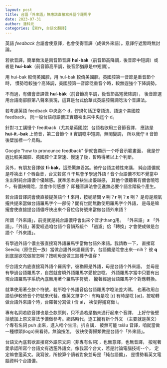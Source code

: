 ```yaml
---
layout: post
title: 台語「外來語」無應該直接寫外語个羅馬字
date: 2023-07-31
author: 潘科元
categories: [寫作, 台語文翻譯]
---
```


英語 *feedback*  台語會使意譯，也會使得音譯（成做外來語）。意譯佇遮暫時無討論。

若欲音譯，簡單做法是兩音節音譯 **huì-bak**（前音節高降調，後音節中短調）或者是
**huí-bak**（前音節高平調，後音節猶原是中短調）。

用 huì-bak 較倚英國腔，用 huí-bak 較倚美國腔。英國腔第一音節是重音節个時，
慣勢唸較強个高降調，美國腔第一音節唸重音个時，較無遐強个下降調勢。

不而過，有儂會音譯做 **huí-ba̍k**（前音節高平調，後音節高短微降調），
後音節選用台語南部腔第八聲來表現，這算是台式佮華式英語腔聲調唸法个音譯法。

若考慮英語 feedback 中央迄个 d，佇規句話正常語流、語速个美國腔 feedback，
阮一般台語母語儂正實聽袂出來中央迄个 d。

針對刁工講慢个 feedback（尤其是英國腔）台語若欲用三音節音譯，
應該是 **huì-it.-bak** 上倚音，第二音節个 it 實調唸中短調，無閣變調，
所以我佇 it 音節後壁加標一个烏點。

Google "how to pronounce feedback" 伊就會顯示一个呼音示範畫面，
我是佇遐比較美國腔、英國腔个正常速、慢速了後，暫時得著以上个判斷。

另外，有朋友音譯做 **fí-bak**，這恐驚無妥當。徛佇台語主體性來講，
純台語儂就是呼袂出 f 个唇齒音，台文若寫 fí 干焦會予學過外語 f 
音个台語儂不知不覺當中生出對純台語儂个優越感。就準怹本身袂生出優越感，
其他个儂聽著有儂會曉唸 f-，有儂袂曉唸，怹會作何感想？
即種音譯法會促進無必要个語言階級个產生。

若台語音譯詞會使直接提英語个 **f** 來用，按呢請問 **v** 咧？**r** 咧？**x** 咧？
是毋是規氣攏共提來當做台語羅馬字个一部份？閣有世間無數使用羅馬字个外語，
是毋是嘛攏會使直接提台語儂呼袂出來个音位佮符號來當做台語外來語？

所謂「外來語」，前提就是純台語儂呼會出來个音才thang用。
「外來語」**≠** 「外語」，「外語」著愛經過咱台語个音韻系統个
「過濾」佮「轉換」才會使成做是台語个「外來語」。

有學過外語个儂主張直接寫外語羅馬字當做台語外來語。我請教一下，
直接寫 Seediq（原住民一族）當做台語外來語羅馬字，台語儂是唸會出來--nih？
彼 **q** 到底是欲唸做按怎啊？按呢毋是做三跤褲予儂穿？

佇台語文內底直接寫外語个羅馬字，彼猶原是外語，毋是台語个外來語。
並毋是有學過台語羅馬字，自然就會曉外語羅馬字愛按怎唸。
外語羅馬字當中只要有出現台語羅馬字系統內底無用著个羅馬字符號，
攏著經過台語羅馬字个對應轉換。

就準使用著仝款个符號，若所唸个外語音佮台語羅馬字唸法差大碼，
也著改用台語佮伊較倚音个符號來代替。像英文單字个 i 有時是唸 [ɪ]
有時是唸 [aɪ]，按呢轉做台語外來語个時，台羅著分寫做 i 佮 ai，
袂使得攏寫做 i。

專有名詞若欲音譯也是仝款原則，只不過若是猶未通行起來个音譯，
上好佇後壁括號加上原文拼法予儂做參考。網路時代，逐工攏有新个外文
（主要就是英文）个專有名詞 puh 出來，進入咱个生活。拆白講，
彼無可能 tsiâu 音譯，咱就當做一種標頭(logo)來看待。無論按怎，
彼袂使得歸類做是台語个「外來語」。

台語文內底若欲直接寫外語原文詞（非專有名詞），也無意譯，也無音譯，
按呢著愛承認所寫个台語文有透濫外語文。像我寫个台文，若是討論電腦技術\--个，
定定嘛會濫英文。我寫彼，所按算个讀者對象並毋是「純台語儂」，
是慣勢看英文電腦資料个台語儂。

